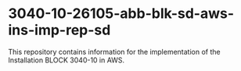 # 3040-10-26105-abb-blk-sd-aws-ins-imp-rep-sd
This repository contains information for the implementation of the Installation BLOCK 3040-10 in AWS.
